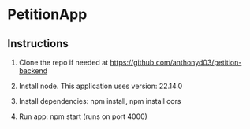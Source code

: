 # PetitionApp

## Instructions

1. Clone the repo if needed at https://github.com/anthonyd03/petition-backend

2. Install node. This application uses version: 22.14.0

3. Install dependencies: npm install, npm install cors

4. Run app: npm start (runs on port 4000)